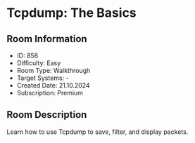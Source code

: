 ﻿# Tcpdump: The Basics

## Room Information
- ID: 858
- Difficulty: Easy
- Room Type: Walkthrough
- Target Systems: -
- Created Date: 21.10.2024
- Subscription: Premium

## Room Description
Learn how to use Tcpdump to save, filter, and display packets.
